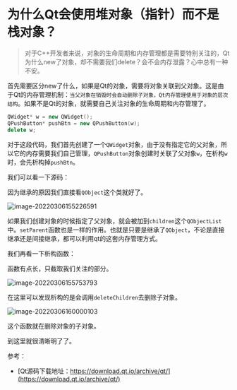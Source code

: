 # 为什么Qt会使用堆对象（指针）而不是栈对象？

> 对于C++开发者来说，对象的生命周期和内存管理都是需要特别关注的，Qt为什么new了对象，却不需要我们delete？会不会内存泄露？心中总有一种不安。



首先需要区分new了什么，如果是Qt的对象，需要将对象关联到父对象。这是由于Qt的内存管理机制：`当父对象在销毁时会自动删除子对象，Qt内存管理使用于对象的层次结构`。如果不是Qt的对象，就需要自己关注对象的生命周期和内存管理了。

```cpp
QWidget* w = new QWidget();
QPushButton* pushBtn = new QPushButton(w);
delete w;
```

对于这段代码，我们首先创建了一个`QWidget`对象，由于没有指定它的父对象，所以它的内存需要我们自己管理，`QPushButton`对象创建时关联了父对象`w`，在析构`w`时，会先析构掉`pushBtn`。

我们可以看一下源码：

因为继承的原因我们直接看`QObject`这个类就好了。

![image-20220306155226591](https://cdn.jsdelivr.net/gh/AZMDDY/imgs/img/image-20220306155226591.png)

如果我们创建对象的时候指定了父对象，就会被加到`children`这个`QObjectList`中。`setParent`函数也是一样的作用。也就是只要是继承了`QObject`，不论是直接继承还是间接继承，都可以利用qt的这套内存管理方式。

我们再看一下析构函数：

函数有点长，只截取我们关注的部分。

![image-20220306155753793](https://cdn.jsdelivr.net/gh/AZMDDY/imgs/img/image-20220306155753793.png)

在这里可以发现析构的是会调用`deleteChildren`去删除子对象。

![image-20220306160000103](https://cdn.jsdelivr.net/gh/AZMDDY/imgs/img/image-20220306160000103.png)

这个函数就在删除对象的子对象。

到这里就很清晰明了了。



参考：

+ [Qt源码下载地址：https://download.qt.io/archive/qt/](https://download.qt.io/archive/qt/)



